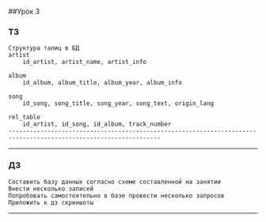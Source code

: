 ##Урок 3
### ТЗ
    Структура талиц в БД
    artist
        id_artist, artist_name, artist_info
    
    album
        id_album, album_title, album_year, album_info
        
    song
        id_song, song_title, song_year, song_text, origin_lang
        
    rel_table
        id_artist, id_song, id_album, track_number
    -----------------------------------------------------------------------------------------------------------------
---


### ДЗ
    Составить базу данных согласно схеме составленной на занятии
    Внести несколько записей
    Попробовать самостоятельно в базе провести несколько запросов
    Приложить к дз скриншоты
---

